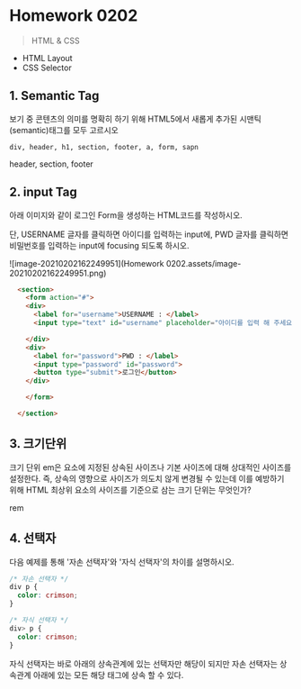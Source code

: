 # Homework 0202

> HTML & CSS

* HTML Layout
* CSS Selector





## 1. Semantic Tag

보기 중 콘텐츠의 의미를 명확히 하기 위해 HTML5에서 새롭게 추가된 시맨틱(semantic)태그를 모두 고르시오

```
div, header, h1, section, footer, a, form, sapn
```

header, section, footer







## 2. input Tag

아래 이미지와 같이 로그인 Form을 생성하는 HTML코드를 작성하시오.

단, USERNAME 글자를 클릭하면 아이디를 입력하는 input에, PWD 글자를 클릭하면 비밀번호를 입력하는 input에 focusing 되도록 하시오.

![image-20210202162249951](Homework 0202.assets/image-20210202162249951.png)

```html
  <section>
    <form action="#">
    <div>
      <label for="username">USERNAME : </label>
      <input type="text" id="username" placeholder="아이디를 입력 해 주세요.">

    </div>
    <div>
      <label for="password">PWD : </label>
      <input type="password" id="password">
      <button type="submit">로그인</button>
    </div>

    </form>

  </section>
```







## 3. 크기단위

크기 단위 em은 요소에 지정된 상속된 사이즈나 기본 사이즈에 대해 상대적인 사이즈를 설정한다. 즉, 상속의 영향으로 사이즈가 의도치 않게 변경될 수 있는데 이를 예방하기 위해 HTML 최상위 요소의 사이즈를 기준으로 삼는 크기 단위는 무엇인가?



rem





## 4. 선택자

다음 예제를 통해 '자손 선택자'와 '자식 선택자'의 차이를 설명하시오.

```css
/* 자손 선택자 */
div p {
  color: crimson;
}

/* 자식 선택자 */
div> p {
  color: crimson;
}
```



자식 선택자는 바로 아래의 상속관계에 있는 선택자만 해당이 되지만 자손 선택자는 상속관계 아래에 있는 모든 해당 태그에 상속 할 수 있다.